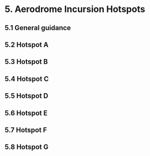 # 5. Aerodrome Incursion Hotspots
## 5.1 General guidance

## 5.2 Hotspot A

## 5.3 Hotspot B

## 5.4 Hotspot C

## 5.5 Hotspot D

## 5.6 Hotspot E

## 5.7 Hotspot F

## 5.8 Hotspot G

